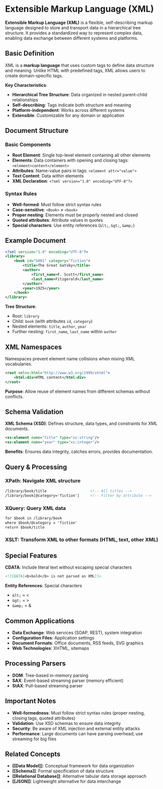 # Extensible Markup Language (XML)

**Extensible Markup Language (XML)** is a flexible, self-describing markup language designed to store and transport data in a hierarchical tree structure. It provides a standardized way to represent complex data, enabling data exchange between different systems and platforms.

## Basic Definition

XML is a **markup language** that uses custom tags to define data structure and meaning. Unlike HTML with predefined tags, XML allows users to create domain-specific tags.

**Key Characteristics**:
- **Hierarchical Tree Structure**: Data organized in nested parent-child relationships
- **Self-describing**: Tags indicate both structure and meaning
- **Platform-independent**: Works across different systems
- **Extensible**: Customizable for any domain or application

## Document Structure

### **Basic Components**
- **Root Element**: Single top-level element containing all other elements
- **Elements**: Data containers with opening and closing tags: `<element>content</element>`
- **Attributes**: Name-value pairs in tags: `<element attr="value">`
- **Text Content**: Data within elements
- **XML Declaration**: `<?xml version="1.0" encoding="UTF-8"?>`

### **Syntax Rules**
- **Well-formed**: Must follow strict syntax rules
- **Case-sensitive**: `<Book>` ≠ `<book>`
- **Proper nesting**: Elements must be properly nested and closed
- **Quoted attributes**: Attribute values in quotes
- **Special characters**: Use entity references (`&lt;`, `&gt;`, `&amp;`)

## Example Document

```xml
<?xml version="1.0" encoding="UTF-8"?>
<library>
    <book id="b001" category="fiction">
        <title>The Great Gatsby</title>
        <author>
            <first_name>F. Scott</first_name>
            <last_name>Fitzgerald</last_name>
        </author>
        <year>1925</year>
    </book>
</library>
```

**Tree Structure**:
- Root: `library`
- Child: `book` (with attributes `id`, `category`)
- Nested elements: `title`, `author`, `year`
- Further nesting: `first_name`, `last_name` within `author`

## XML Namespaces

Namespaces prevent element name collisions when mixing XML vocabularies.

```xml
<root xmlns:html="http://www.w3.org/1999/xhtml">
    <html:div>HTML content</html:div>
</root>
```

**Purpose**: Allow reuse of element names from different schemas without conflicts.

## Schema Validation

**XML Schema (XSD)**: Defines structure, data types, and constraints for XML documents.

```xml
<xs:element name="title" type="xs:string"/>
<xs:element name="year" type="xs:integer"/>
```

**Benefits**: Ensures data integrity, catches errors, provides documentation.

## Query & Processing

### **XPath**: Navigate XML structure
```xml
/library/book/title                    <!-- All titles -->
/library/book[@category='fiction']     <!-- Filter by attribute -->
```

### **XQuery**: Query XML data
```xml
for $book in /library/book
where $book/@category = 'fiction'
return $book/title
```

### **XSLT**: Transform XML to other formats (HTML, text, other XML)

## Special Features

**CDATA**: Include literal text without escaping special characters
```xml
<![CDATA[<b>bold</b> is not parsed as XML]]>
```

**Entity References**: Special characters
- `&lt;` = <
- `&gt;` = >
- `&amp;` = &

## Common Applications

- **Data Exchange**: Web services (SOAP, REST), system integration
- **Configuration Files**: Application settings
- **Document Formats**: Office documents, RSS feeds, SVG graphics
- **Web Technologies**: XHTML, sitemaps

## Processing Parsers

- **DOM**: Tree-based in-memory parsing
- **SAX**: Event-based streaming parser (memory efficient)
- **StAX**: Pull-based streaming parser

## Important Notes

- **Well-formedness**: Must follow strict syntax rules (proper nesting, closing tags, quoted attributes)
- **Validation**: Use XSD schemas to ensure data integrity
- **Security**: Be aware of XML injection and external entity attacks
- **Performance**: Large documents can have parsing overhead; use streaming for big files

## Related Concepts

- **[[Data Model]]**: Conceptual framework for data organization
- **[[Schema]]**: Formal specification of data structure
- **[[Relational Database]]**: Alternative tabular data storage approach
- **[[JSON]]**: Lightweight alternative for data interchange
